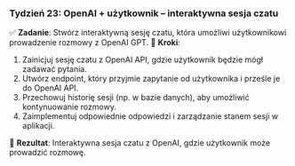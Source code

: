 ### **Tydzień 23: OpenAI + użytkownik – interaktywna sesja czatu**

✅ **Zadanie**: Stwórz interaktywną sesję czatu, która umożliwi użytkownikowi prowadzenie rozmowy z OpenAI GPT.
🔹 **Kroki**:
1. Zainicjuj sesję czatu z OpenAI API, gdzie użytkownik będzie mógł zadawać pytania.
2. Utwórz endpoint, który przyjmie zapytanie od użytkownika i prześle je do OpenAI API.
3. Przechowuj historię sesji (np. w bazie danych), aby umożliwić kontynuowanie rozmowy.
4. Zaimplementuj odpowiednie odpowiedzi i zarządzanie stanem sesji w aplikacji.

🎯 **Rezultat**: Interaktywna sesja czatu z OpenAI, gdzie użytkownik może prowadzić rozmowę.
